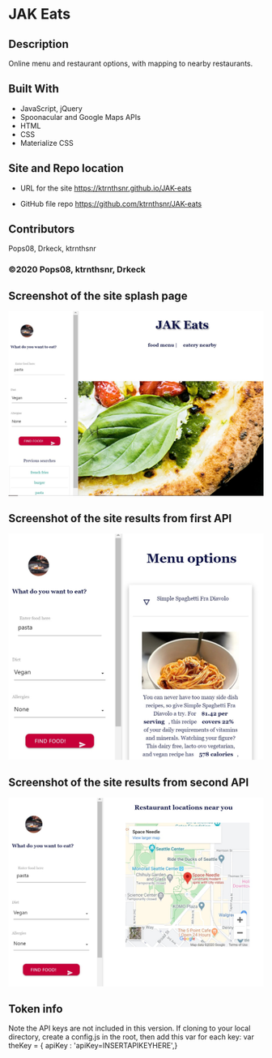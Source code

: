 ﻿# JAK Eats

## Description
Online menu and restaurant options, with mapping to nearby restaurants.

## Built With
* JavaScript, jQuery
* Spoonacular and Google Maps APIs
* HTML
* CSS
* Materialize CSS

## Site and Repo location

* URL for the site
https://ktrnthsnr.github.io/JAK-eats

* GitHub file repo
https://github.com/ktrnthsnr/JAK-eats

## Contributors
Pops08, Drkeck, ktrnthsnr

### ©️2020 Pops08, ktrnthsnr, Drkeck

## Screenshot of the site splash page
![Mockup](./assets/images/JAK-eats-site.jpg "JAK-eats-site")

## Screenshot of the site results from first API
![Mockup](./assets/images/JAK-eats-site_results.jpg "JAK-eats-results-food")

## Screenshot of the site results from second API
![Mockup](./assets/images/JAK-eats-site_resultsplusmap.jpg "JAK-eats-results-map")


## Token info
Note the API keys are not included in this version. 
If cloning to your local directory, create a config.js in the root, then add this var for each key:
   var theKey = {
     apiKey : 'apiKey=INSERTAPIKEYHERE',}
